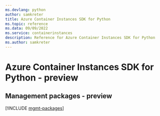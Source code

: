 ```yaml
---
ms.devlang: python
author: samkreter
title: Azure Container Instances SDK for Python
ms.topic: reference
ms.data: 09/09/2022
ms.service: containerinstances
description: Reference for Azure Container Instances SDK for Python
ms.author: samkreter
---
```

# Azure Container Instances SDK for Python - preview

## Management packages - preview
[!INCLUDE [mgmt-packages](container-instances-mgmt-index.md)]
